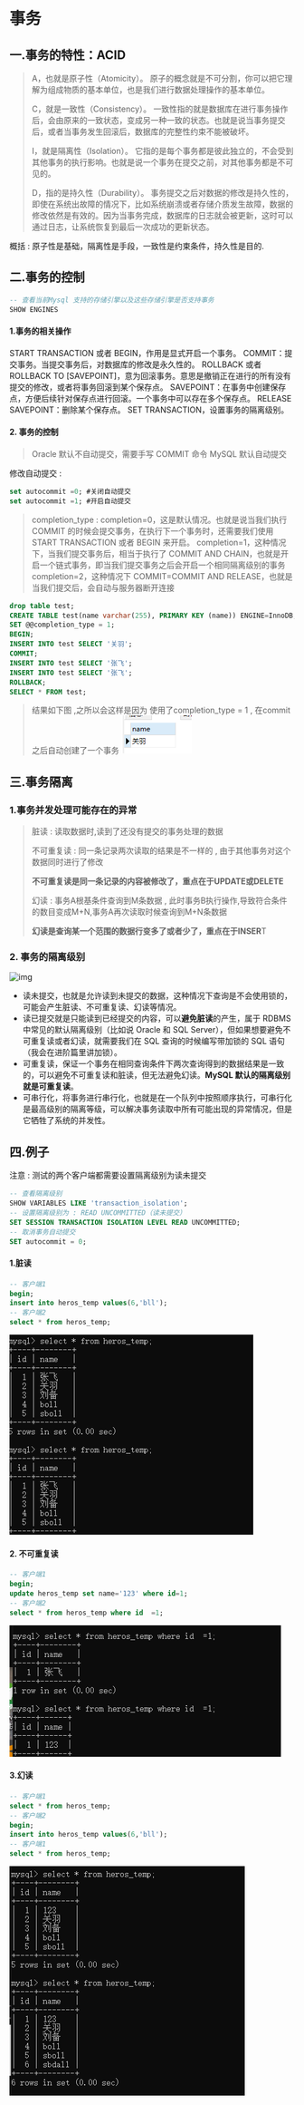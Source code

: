 # 事务

##  一.事务的特性：ACID 

>A，也就是原子性（Atomicity）。
>原子的概念就是不可分割，你可以把它理解为组成物质的基本单位，也是我们进行数据处理操作的基本单位。
>
>C，就是一致性（Consistency）。
>一致性指的就是数据库在进行事务操作后，会由原来的一致状态，变成另一种一致的状态。也就是说当事务提交后，或者当事务发生回滚后，数据库的完整性约束不能被破坏。
>
>I，就是隔离性（Isolation）。
>它指的是每个事务都是彼此独立的，不会受到其他事务的执行影响。也就是说一个事务在提交之前，对其他事务都是不可见的。
>
> D，指的是持久性（Durability）。
> 事务提交之后对数据的修改是持久性的，即使在系统出故障的情况下，比如系统崩溃或者存储介质发生故障，数据的修改依然是有效的。因为当事务完成，数据库的日志就会被更新，这时可以通过日志，让系统恢复到最后一次成功的更新状态。

概括 : 原子性是基础，隔离性是手段，一致性是约束条件，持久性是目的.


## 二.事务的控制

```sql
-- 查看当前Mysql 支持的存储引擎以及这些存储引擎是否支持事务
SHOW ENGINES
```
#### 1.事务的相关操作

START TRANSACTION 或者 BEGIN，作用是显式开启一个事务。
COMMIT：提交事务。当提交事务后，对数据库的修改是永久性的。
ROLLBACK 或者 ROLLBACK TO [SAVEPOINT]，意为回滚事务。意思是撤销正在进行的所有没有提交的修改，或者将事务回滚到某个保存点。
SAVEPOINT：在事务中创建保存点，方便后续针对保存点进行回滚。一个事务中可以存在多个保存点。
RELEASE SAVEPOINT：删除某个保存点。
SET TRANSACTION，设置事务的隔离级别。

#### 2. 事务的控制
> Oracle 默认不自动提交，需要手写 COMMIT 命令
> MySQL 默认自动提交

修改自动提交 : 
```sql
set autocommit =0; #关闭自动提交
set autocommit =1; #开启自动提交
```
> completion_type : 
> completion=0，这是默认情况。也就是说当我们执行 COMMIT 的时候会提交事务，在执行下一个事务时，还需要我们使用 START TRANSACTION 或者 BEGIN 来开启。
> completion=1，这种情况下，当我们提交事务后，相当于执行了 COMMIT AND CHAIN，也就是开启一个链式事务，即当我们提交事务之后会开启一个相同隔离级别的事务
> completion=2，这种情况下 COMMIT=COMMIT AND RELEASE，也就是当我们提交后，会自动与服务器断开连接

```sql
drop table test;
CREATE TABLE test(name varchar(255), PRIMARY KEY (name)) ENGINE=InnoDB;
SET @@completion_type = 1;
BEGIN;
INSERT INTO test SELECT '关羽';
COMMIT;
INSERT INTO test SELECT '张飞';
INSERT INTO test SELECT '张飞';
ROLLBACK;
SELECT * FROM test;
```
> 结果如下图 ,之所以会这样是因为 使用了completion_type = 1 , 在commit之后自动创建了一个事务
![1607361553314](../resources/sql/transaction.png)

## 三.事务隔离

### 1.事务并发处理可能存在的异常
>脏读 : 读取数据时,读到了还没有提交的事务处理的数据
>
>不可重复读 : 同一条记录两次读取的结果是不一样的 , 由于其他事务对这个数据同时进行了修改
>
>**不可重复读是同一条记录的内容被修改了，重点在于UPDATE或DELETE**
>
>幻读 : 事务A根基条件查询到M条数据 , 此时事务B执行操作,导致符合条件的数目变成M+N,事务A再次读取时候查询到M+N条数据
>
>**幻读是查询某一个范围的数据行变多了或者少了，重点在于INSER**T

### 2. 事务的隔离级别

![img](D:\IdeaProjects\wbook\MyBook\gitbook\wbook\resources\sql\transaction_1.png)

- 读未提交，也就是允许读到未提交的数据，这种情况下查询是不会使用锁的，可能会产生脏读、不可重复读、幻读等情况。
- 读已提交就是只能读到已经提交的内容，可以**避免脏读**的产生，属于 RDBMS 中常见的默认隔离级别（比如说 Oracle 和 SQL Server），但如果想要避免不可重复读或者幻读，就需要我们在 SQL 查询的时候编写带加锁的 SQL 语句（我会在进阶篇里讲加锁）。
- 可重复读，保证一个事务在相同查询条件下两次查询得到的数据结果是一致的，可以避免不可重复读和脏读，但无法避免幻读。**MySQL 默认的隔离级别就是可重复读**。
- 可串行化，将事务进行串行化，也就是在一个队列中按照顺序执行，可串行化是最高级别的隔离等级，可以解决事务读取中所有可能出现的异常情况，但是它牺牲了系统的并发性。

## 四.例子
注意 : 测试的两个客户端都需要设置隔离级别为读未提交
```sql
-- 查看隔离级别
SHOW VARIABLES LIKE 'transaction_isolation';
-- 设置隔离级别为 : READ UNCOMMITTED（读未提交）
SET SESSION TRANSACTION ISOLATION LEVEL READ UNCOMMITTED;
-- 取消事务自动提交
SET autocommit = 0;
```
#### 1.脏读
```sql
-- 客户端1
begin;
insert into heros_temp values(6,'bll');
-- 客户端2
select * from heros_temp;
```

![1607877607714](../resources/sql/dirtyRead.png)


#### 2. 不可重复读
```sql
-- 客户端1
begin;
update heros_temp set name='123' where id=1;
-- 客户端2
select * from heros_temp where id  =1;
```

![1607877678549](../resources/sql/unrepeatableRead.png)

#### 3.幻读

```sql
-- 客户端1
select * from heros_temp;
-- 客户端2
begin;
insert into heros_temp values(6,'bll');
-- 客户端1
select * from heros_temp;
```

![1607877822199](../resources/sql/PhantomReading.png)